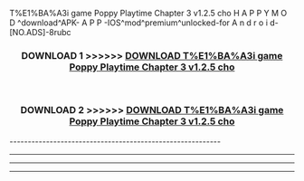  T%E1%BA%A3i game Poppy Playtime Chapter 3 v1.2.5 cho  H A P P Y M O D ^download^APK- A P P -IOS^mod^premium^unlocked-for A n d r o i d-[NO.ADS]-8rubc



<div align="center">

<h3>DOWNLOAD 1 >>>>>> <a href="https://en-mod.web.app/?en= T%E1%BA%A3i game Poppy Playtime Chapter 3 v1.2.5 cho ">DOWNLOAD T%E1%BA%A3i game Poppy Playtime Chapter 3 v1.2.5 cho  </a></h3><br>

<h3>DOWNLOAD 2 >>>>>> <a href="https://en-mod.web.app/?en= T%E1%BA%A3i game Poppy Playtime Chapter 3 v1.2.5 cho ">DOWNLOAD T%E1%BA%A3i game Poppy Playtime Chapter 3 v1.2.5 cho  </a></h3>

</div>
----------------------------------------------------------

----------------------------------------------------------

----------------------------------------------------------

----------------------------------------------------------



